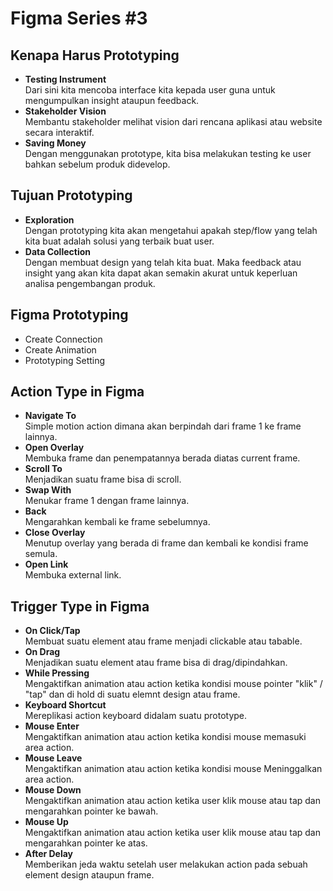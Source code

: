 # Figma Series #3

## Kenapa Harus Prototyping
- **Testing Instrument** <br> Dari sini kita mencoba interface kita kepada user guna untuk mengumpulkan insight ataupun feedback.
- **Stakeholder Vision** <br> Membantu stakeholder melihat vision dari rencana aplikasi atau website secara interaktif.
- **Saving Money** <br> Dengan menggunakan prototype, kita bisa melakukan testing ke user bahkan sebelum produk didevelop.

## Tujuan Prototyping
- **Exploration** <br> Dengan prototyping kita akan mengetahui apakah step/flow yang telah kita buat adalah solusi yang terbaik buat user.
- **Data Collection** <br> Dengan membuat design yang telah kita buat. Maka feedback atau insight yang akan kita dapat akan semakin akurat untuk keperluan analisa pengembangan produk.

## Figma Prototyping
- Create Connection
- Create Animation
- Prototyping Setting

## Action Type in Figma
- **Navigate To** <br> Simple motion action dimana akan berpindah dari frame 1 ke frame lainnya.
- **Open Overlay** <br> Membuka frame dan penempatannya berada diatas current frame.
- **Scroll To** <br> Menjadikan suatu frame bisa di scroll.
- **Swap With** <br> Menukar frame 1 dengan frame lainnya.
- **Back** <br> Mengarahkan kembali ke frame sebelumnya.
- **Close Overlay** <br> Menutup overlay yang berada di frame dan kembali ke kondisi frame semula.
- **Open Link** <br> Membuka external link.

## Trigger Type in Figma
- **On Click/Tap** <br> Membuat suatu element atau frame menjadi clickable atau tabable.
- **On Drag** <br> Menjadikan suatu element atau frame bisa di drag/dipindahkan.
- **While Pressing** <br> Mengaktifkan animation atau action ketika kondisi mouse pointer "klik" / "tap" dan di hold di suatu elemnt design atau frame.
- **Keyboard Shortcut** <br> Mereplikasi action keyboard didalam suatu prototype.
- **Mouse Enter** <br> Mengaktifkan animation atau action ketika kondisi mouse memasuki area action.
- **Mouse Leave** <br> Mengaktifkan animation atau action ketika kondisi mouse Meninggalkan area action.
- **Mouse Down** <br> Mengaktifkan animation atau action ketika user klik mouse atau tap dan mengarahkan pointer ke bawah.
- **Mouse Up** <br> Mengaktifkan animation atau action ketika user klik mouse atau tap dan mengarahkan pointer ke atas.
- **After Delay** <br> Memberikan jeda waktu setelah user melakukan action pada sebuah element design ataupun frame.
